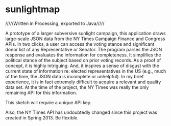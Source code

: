 sunlightmap
===========

/////Written in Processing, exported to Java/////

A prototype of a larger subversive sunlight campaign, this application draws large-scale JSON data from the NY Times Campaign Finance and Congress APIs. In two clicks, a user can access the voting stance and significant donor list of any Representative or Senator. The program parses the JSON response and evaluates the information for completeness. It simplifies the political stance of the subject based on prior voting records. As a proof of concept, it is highly intriguing. And, it inspires a sense of disgust with the current state of information re: elected representatives in the US (e.g., much of the time, the JSON data is incomplete or unhelpful). In my brief experience, it is in fact extremely difficult to acquire a relevant and quality data set. At the time of the project, the NY Times was really the only remaining API for this information.

This sketch will require a unique API key.

Also, the NY Times API has undoubtedly changed since this project was created in Spring 2013. Be flexible.
